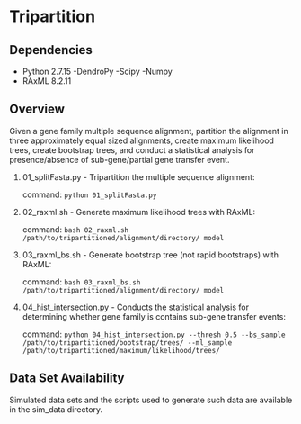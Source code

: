 # Tripartition

## Dependencies
- Python 2.7.15
  -DendroPy
  -Scipy
  -Numpy
- RAxML 8.2.11


## Overview

Given a gene family multiple sequence alignment, partition the alignment in three approximately equal sized alignments, create maximum likelihood trees, create bootstrap trees, and conduct a statistical analysis for presence/absence of sub-gene/partial gene transfer event.

1. 01_splitFasta.py - Tripartition the multiple sequence alignment:  

   command: `python 01_splitFasta.py`  
 
2. 02_raxml.sh - Generate maximum likelihood trees with RAxML:  
   
   command: `bash 02_raxml.sh /path/to/tripartitioned/alignment/directory/ model`

3. 03_raxml_bs.sh - Generate bootstrap tree (not rapid bootstraps) with RAxML:

   command: `bash 03_raxml_bs.sh /path/to/tripartitioned/alignment/directory/ model `

4. 04_hist_intersection.py - Conducts the statistical analysis for determining whether gene family is contains sub-gene transfer events:
   
   command: `python 04_hist_intersection.py --thresh 0.5 --bs_sample /path/to/tripartitioned/bootstrap/trees/ --ml_sample /path/to/tripartitioned/maximum/likelihood/trees/`

## Data Set Availability

Simulated data sets and the scripts used to generate such data are available in the sim_data directory.